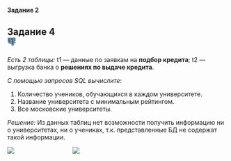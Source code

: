 **Задание 2** <div> 

**Задание 4** <div> <img src="https://raw.githubusercontent.com/devicons/devicon/55609aa5bd817ff167afce0d965585c92040787a/icons/postgresql/postgresql-original.svg" width="20" align="next"/> </div>
-------------
*Есть 2 таблицы:*
t1 — данные по заявкам на **подбор кредита**;
t2 — выгрузка банка о **решениях по выдаче кредита**.

*С помощью запросов SQL вычислите:*
1. Количество учеников, обучающихся в каждом университете.
2. Название университета с минимальным рейтингом.
3. Все московские университеты.

*Решение:*
Из данных таблиц нет возможности получить информацию ни о университетах, ни о учениках, т.к. представленные БД не содержат такой информации.
<div> <img src="https://media2.giphy.com/media/ZqlvCTNHpqrio/giphy.gif?cid=ecf05e47v9dyqxmat8c98zczyk3jvfwji73xmmqa6s9s7jvh&ep=v1_gifs_search&rid=giphy.gif&ct=g" width="150" align="left"/> </div> <img src="https://icons8.com/icon/45XHTY0Zlnmv/postman" width="20" align="left"/>
